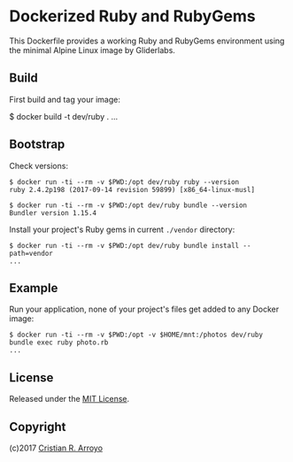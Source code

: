 # Dockerized Ruby and RubyGems

This Dockerfile provides a working Ruby and RubyGems environment using the minimal Alpine Linux image by Gliderlabs.

## Build

First build and tag your image:

   $ docker build -t dev/ruby .
   ...

## Bootstrap

Check versions:

    $ docker run -ti --rm -v $PWD:/opt dev/ruby ruby --version
    ruby 2.4.2p198 (2017-09-14 revision 59899) [x86_64-linux-musl]

    $ docker run -ti --rm -v $PWD:/opt dev/ruby bundle --version
    Bundler version 1.15.4

Install your project's Ruby gems in current `./vendor` directory:

    $ docker run -ti --rm -v $PWD:/opt dev/ruby bundle install --path=vendor
    ...

## Example

Run your application, none of your project's files get added to any Docker image:

    $ docker run -ti --rm -v $PWD:/opt -v $HOME/mnt:/photos dev/ruby bundle exec ruby photo.rb
    ...

## License

Released under the [MIT License](http://www.opensource.org/licenses/MIT).

## Copyright

(c)2017 [Cristian R. Arroyo](mailto:cristian.arroyo@vivaserver.com)
